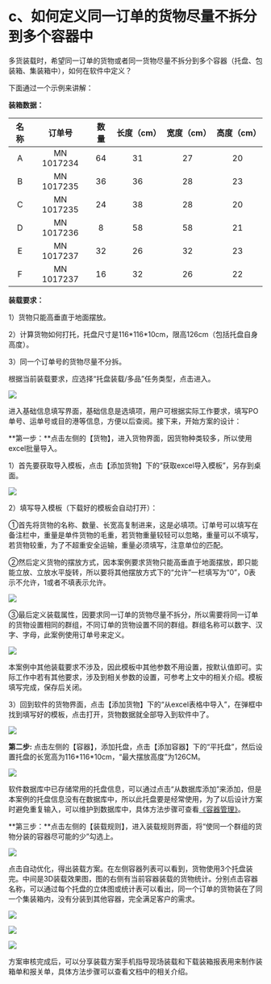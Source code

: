 # c、如何定义同一订单的货物尽量不拆分到多个容器中

多货装载时，希望同一订单的货物或者同一货物尽量不拆分到多个容器（托盘、包装箱、集装箱中），如何在软件中定义？

下面通过一个示例来讲解：

**装箱数据：**

| 名称 | 订单号 | 数量 | 长度（cm） | 宽度（cm） | 高度（cm） |
| :---: | :---: | :---: | :---: | :---: | :---: |
| A | MN 1017234 | 64 | 31 | 27 | 20 |
| B | MN 1017235 | 36 | 36 | 28 | 23 |
| C | MN 1017235 | 24 | 38 | 28 | 20 |
| D | MN 1017236 | 8 | 58 | 58 | 21 |
| E | MN 1017237 | 32 | 26 | 32 | 23 |
| F | MN 1017237 | 16 | 32 | 26 | 22 |

**装载要求：**

1）货物只能高垂直于地面摆放。

2）计算货物如何打托，托盘尺寸是116\*116\*10cm，限高126cm（包括托盘自身高度）。

3）同一个订单号的货物尽量不分拆。

根据当前装载要求，应选择“托盘装载/多品”任务类型，点击进入。

![](../../.gitbook/assets/0%20%2829%29.png)

进入基础信息填写界面，基础信息是选填项，用户可根据实际工作要求，填写PO单号、运单号或目的港等信息，方便以后查阅。接下来，开始方案的设计：

**第一步：**点击左侧的【货物】，进入货物界面，因货物种类较多，所以使用excel批量导入。

1）首先要获取导入模板，点击【添加货物】下的“获取excel导入模板”，另存到桌面。

![](../../.gitbook/assets/1%20%2826%29.png)

2）填写导入模板（下载好的模板会自动打开）：

①首先将货物的名称、数量、长宽高复制进来，这是必填项。订单号可以填写在备注栏中，重量是单件货物的毛重，若货物重量较轻可以忽略，重量可以不填写，若货物较重，为了不超重安全运输，重量必须填写，注意单位的匹配。

②然后定义货物的摆放方式，因本案例要求货物只能高垂直于地面摆放，即只能能立放、立放水平旋转，所以要将其他摆放方式下的“允许”一栏填写为“0”，0表示不允许，1或者不填表示允许。

![](../../.gitbook/assets/2%20%2827%29.png)

③最后定义装载属性，因要求同一订单的货物尽量不拆分，所以需要将同一订单的货物设置相同的群组，不同订单的货物设置不同的群组。群组名称可以数字、汉字、字母，此案例使用订单号来定义。

![](../../.gitbook/assets/3%20%2828%29.png)

本案例中其他装载要求不涉及，因此模板中其他参数不用设置，按默认值即可。实际工作中若有其他要求，涉及到相关参数的设置，可参考上文中的相关介绍。模板填写完成，保存后关闭。

3）回到软件的货物界面，点击【添加货物】下的“从excel表格中导入”，在弹框中找到填写好的模板，点击打开，货物数据就全部导入到软件中了。

![](../../.gitbook/assets/4%20%2828%29.png)

**第二步:** 点击左侧的【容器】，添加托盘，点击【添加容器】下的“平托盘”，然后设置托盘的长宽高为116\*116\*10cm，“最大摆放高度”为126CM。

![](../../.gitbook/assets/5%20%2827%29.png)

软件数据库中已存储常用的托盘信息，可以通过点击“从数据库添加”来添加，但是本案例的托盘信息没有在数据库中，所以此托盘要是经常使用，为了以后设计方案时避免重复输入，可以维护到数据库中，具体方法步骤可查看[《容器管理》]()。

**第三步：**点击左侧的【装载规则】，进入装载规则界面，将“使同一个群组的货物分装的容器尽可能的少”勾选上。

![](../../.gitbook/assets/6%20%2821%29.png)

点击自动优化，得出装载方案。在左侧容器列表可以看到，货物使用3个托盘装完。中间是3D装载效果图，图的右侧有当前容器装载的货物统计。分别点击容器名称，可以通过每个托盘的立体图或统计表可以看出，同一个订单的货物装在了同一个集装箱内，没有分装到其他容器，完全满足客户的需求。

![](../../.gitbook/assets/7%20%2819%29.png)

![](../../.gitbook/assets/8%20%2814%29.png)

![](../../.gitbook/assets/9%20%2810%29.png)

方案审核完成后，可以分享装载方案手机指导现场装载和下载装箱报表用来制作装箱单和报关单，具体方法步骤可以查看文档中的相关介绍。

